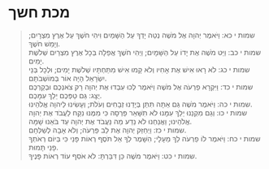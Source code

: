 # מכת חשך

> שמות י כא: וַיֹּאמֶר יְהוָה אֶל מֹשֶׁה נְטֵה יָדְךָ עַל הַשָּׁמַיִם וִיהִי חֹשֶׁךְ עַל אֶרֶץ מִצְרָיִם; וְיָמֵשׁ חֹשֶׁךְ.  
> שמות י כב: וַיֵּט מֹשֶׁה אֶת יָדוֹ עַל הַשָּׁמָיִם; וַיְהִי חֹשֶׁךְ אֲפֵלָה בְּכָל אֶרֶץ מִצְרַיִם שְׁלֹשֶׁת יָמִים.  
> שמות י כג: לֹא רָאוּ אִישׁ אֶת אָחִיו וְלֹא קָמוּ אִישׁ מִתַּחְתָּיו שְׁלֹשֶׁת יָמִים; וּלְכָל בְּנֵי יִשְׂרָאֵל הָיָה אוֹר בְּמוֹשְׁבֹתָם.  
> שמות י כד: וַיִּקְרָא פַרְעֹה אֶל מֹשֶׁה וַיֹּאמֶר לְכוּ עִבְדוּ אֶת יְהוָה רַק צֹאנְכֶם וּבְקַרְכֶם יֻצָּג:  גַּם טַפְּכֶם יֵלֵךְ עִמָּכֶם.  
> שמות י כה: וַיֹּאמֶר מֹשֶׁה גַּם אַתָּה תִּתֵּן בְּיָדֵנוּ זְבָחִים וְעֹלֹת; וְעָשִׂינוּ לַיהוָה אֱלֹהֵינוּ.  
> שמות י כו: וְגַם מִקְנֵנוּ יֵלֵךְ עִמָּנוּ לֹא תִשָּׁאֵר פַּרְסָה כִּי מִמֶּנּוּ נִקַּח לַעֲבֹד אֶת יְהוָה אֱלֹהֵינוּ; וַאֲנַחְנוּ לֹא נֵדַע מַה נַּעֲבֹד אֶת יְהוָה עַד בֹּאֵנוּ שָׁמָּה.  
> שמות י כז: וַיְחַזֵּק יְהוָה אֶת לֵב פַּרְעֹה; וְלֹא אָבָה לְשַׁלְּחָם.  
> שמות י כח: וַיֹּאמֶר לוֹ פַרְעֹה לֵךְ מֵעָלָי; הִשָּׁמֶר לְךָ אַל תֹּסֶף רְאוֹת פָּנַי כִּי בְּיוֹם רְאֹתְךָ פָנַי תָּמוּת.  
> שמות י כט: וַיֹּאמֶר מֹשֶׁה כֵּן דִּבַּרְתָּ:  לֹא אֹסִף עוֹד רְאוֹת פָּנֶיךָ.   
 


